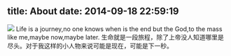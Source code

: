 title: About
date: 2014-09-18 22:59:19
---
![](http://tyim.qiniudn.com/about.JPG-480)
Life is a journey,no one knows when is the end but the God,to the mass like me,maybe now,maybe later. 生命就是一段旅程，除了上帝没人知道哪里是尽头。对于我这样的小人物来说可能是现在，可能是下一秒。
